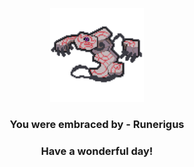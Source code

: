 <p align="center">
    <img src="https://raw.githubusercontent.com/PokeAPI/sprites/master/sprites/pokemon/867.png" width="150" height="150">
</p>
<h3 align="center">You were embraced by - <b>Runerigus</b></h3>
<h3 align="center">Have a wonderful day!</h3>
